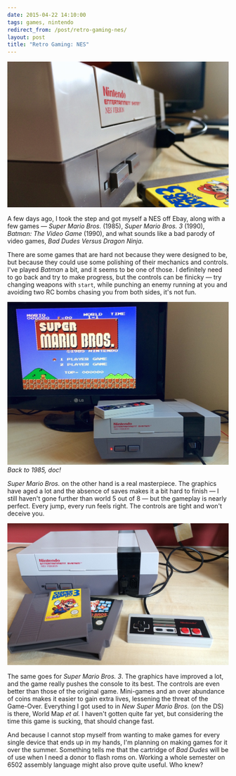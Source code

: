 ```yaml
---
date: 2015-04-22 14:10:00
tags: games, nintendo
redirect_from: /post/retro-gaming-nes/
layout: post
title: "Retro Gaming: NES"
---
```


![Nintendo Entertainment System](/static/media/2015/04/nes-1.jpg)

A few days ago, I took the step and got myself a NES off Ebay, along with a few games — _Super Mario Bros._ (1985), _Super Mario Bros. 3_ (1990), _Batman: The Video Game_ (1990), and what sounds like a bad parody of video games, _Bad Dudes Versus Dragon Ninja_.

<!--more-->

There are some games that are hard not because they were designed to be, but because they could use some polishing of their mechanics and controls. I've played *Batman* a bit, and it seems to be one of those. I definitely need to go back and try to make progress, but the controls can be finicky — try changing weapons with `start`, while punching an enemy running at you and avoiding two RC bombs chasing you from both sides, it's not fun.

![Nintendo Entertainment System](/static/media/2015/04/nes-2.jpg)  
_Back to 1985, doc!_

*Super Mario Bros.* on the other hand is a real masterpiece. The graphics have aged a lot and the absence of saves makes it a bit hard to finish — I still haven't gone further than world 5 out of 8 — but the gameplay is nearly perfect. Every jump, every run feels right. The controls are tight and won't deceive you.

![Nintendo Entertainment System, Super Mario Bros.](/static/media/2015/04/nes-3.jpg)

The same goes for *Super Mario Bros. 3*. The graphics have improved a lot, and the game really pushes the console to its best. The controls are even better than those of the original game. Mini-games and an over abundance of coins makes it easier to gain extra lives, lessening the threat of the Game-Over. Everything I got used to in _New Super Mario Bros._ (on the DS) is there, World Map _et al._ I haven't gotten quite far yet, but considering the time this game is sucking, that should change fast.

And because I cannot stop myself from wanting to make games for every single device that ends up in my hands, I'm planning on making games for it over the summer. Something tells me that the cartridge of _Bad Dudes_ will be of use when I need a donor to flash roms on. Working a whole semester on 6502 assembly language might also prove quite useful. Who knew?